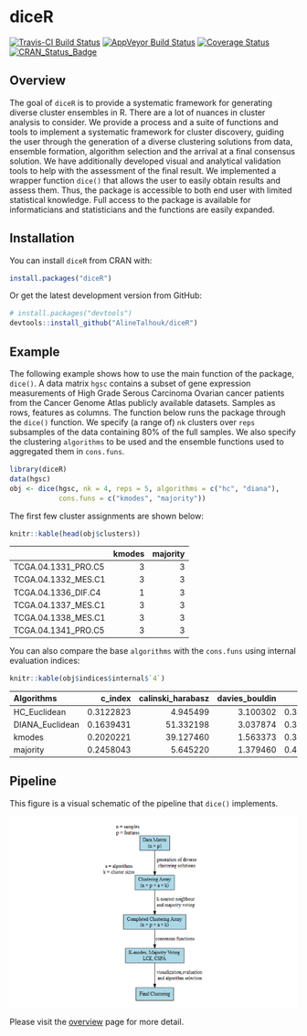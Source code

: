 
<!-- README.md is generated from README.Rmd. Please edit that file -->
diceR
=====

[![Travis-CI Build Status](https://travis-ci.org/AlineTalhouk/diceR.svg?branch=master)](https://travis-ci.org/AlineTalhouk/diceR) [![AppVeyor Build Status](https://ci.appveyor.com/api/projects/status/github/AlineTalhouk/diceR?branch=master&svg=true)](https://ci.appveyor.com/project/dchiu911/diceR) [![Coverage Status](https://codecov.io/gh/AlineTalhouk/diceR/branch/master/graph/badge.svg)](https://codecov.io/gh/AlineTalhouk/diceR?branch=master) [![CRAN\_Status\_Badge](http://www.r-pkg.org/badges/version/diceR)](https://cran.r-project.org/package=diceR)

Overview
--------

The goal of `diceR` is to provide a systematic framework for generating diverse cluster ensembles in R. There are a lot of nuances in cluster analysis to consider. We provide a process and a suite of functions and tools to implement a systematic framework for cluster discovery, guiding the user through the generation of a diverse clustering solutions from data, ensemble formation, algorithm selection and the arrival at a final consensus solution. We have additionally developed visual and analytical validation tools to help with the assessment of the final result. We implemented a wrapper function `dice()` that allows the user to easily obtain results and assess them. Thus, the package is accessible to both end user with limited statistical knowledge. Full access to the package is available for informaticians and statisticians and the functions are easily expanded.

Installation
------------

You can install `diceR` from CRAN with:

``` r
install.packages("diceR")
```

Or get the latest development version from GitHub:

``` r
# install.packages("devtools")
devtools::install_github("AlineTalhouk/diceR")
```

Example
-------

The following example shows how to use the main function of the package, `dice()`. A data matrix `hgsc` contains a subset of gene expression measurements of High Grade Serous Carcinoma Ovarian cancer patients from the Cancer Genome Atlas publicly available datasets. Samples as rows, features as columns. The function below runs the package through the `dice()` function. We specify (a range of) `nk` clusters over `reps` subsamples of the data containing 80% of the full samples. We also specify the clustering `algorithms` to be used and the ensemble functions used to aggregated them in `cons.funs`.

``` r
library(diceR)
data(hgsc)
obj <- dice(hgsc, nk = 4, reps = 5, algorithms = c("hc", "diana"),
            cons.funs = c("kmodes", "majority"))
```

The first few cluster assignments are shown below:

``` r
knitr::kable(head(obj$clusters))
```

|                      |  kmodes|  majority|
|----------------------|-------:|---------:|
| TCGA.04.1331\_PRO.C5 |       3|         3|
| TCGA.04.1332\_MES.C1 |       3|         3|
| TCGA.04.1336\_DIF.C4 |       1|         3|
| TCGA.04.1337\_MES.C1 |       3|         3|
| TCGA.04.1338\_MES.C1 |       3|         3|
| TCGA.04.1341\_PRO.C5 |       3|         3|

You can also compare the base `algorithms` with the `cons.funs` using internal evaluation indices:

``` r
knitr::kable(obj$indices$internal$`4`)
```

| Algorithms       |   c\_index|  calinski\_harabasz|  davies\_bouldin|       dunn|  mcclain\_rao|       pbm|    sd\_dis|  ray\_turi|        tau|      gamma|    g\_plus|  silhouette|     s\_dbw|  Compactness|  Connectivity|
|:-----------------|----------:|-------------------:|----------------:|----------:|-------------:|---------:|----------:|----------:|----------:|----------:|----------:|-----------:|----------:|------------:|-------------:|
| HC\_Euclidean    |  0.3122823|            4.945499|         3.100302|  0.3025234|     0.8237540|  38.34704|  0.1795670|  3.0886000|  0.1992999|  0.5598731|  0.0278858|   0.0300838|        NaN|     24.81662|      49.69405|
| DIANA\_Euclidean |  0.1639431|           51.332198|         3.037874|  0.3348103|     0.8077658|  32.92726|  0.2034291|  3.1687896|  0.4271483|  0.6216897|  0.0892952|   0.0700862|        NaN|     22.05147|     227.34841|
| kmodes           |  0.2020221|           39.127460|         1.563373|  0.3352598|     0.8254116|  49.27019|  0.1046540|  1.1356906|  0.3907289|  0.5528538|  0.1116735|         NaN|  0.7207352|     22.66419|     148.61865|
| majority         |  0.2458043|            5.645220|         1.379460|  0.4315581|     0.7781939|  96.93674|  0.0948754|  0.8261741|  0.2221915|  0.7330421|  0.0122634|         NaN|  0.7224928|     24.70600|      24.35079|

Pipeline
--------

This figure is a visual schematic of the pipeline that `dice()` implements.

![Ensemble Clustering pipeline.](man/figures/pipeline.png)

Please visit the [overview](https://alinetalhouk.github.io/diceR/articles/overview.html "diceR overview") page for more detail.
